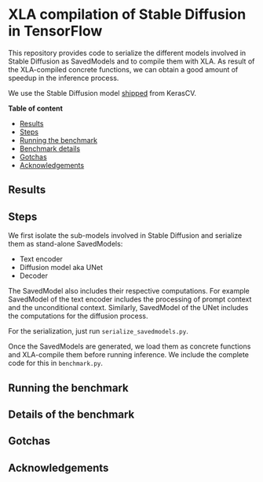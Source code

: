 # XLA compilation of Stable Diffusion in TensorFlow

This repository provides code to serialize the different models involved in Stable Diffusion as SavedModels and to compile them with XLA. As result of the XLA-compiled concrete functions, we can obtain a good amount of speedup in the inference process.

We use the Stable Diffusion model [shipped](https://keras.io/guides/keras_cv/generate_images_with_stable_diffusion/) from KerasCV.

**Table of content**

* [Results](#results)
* [Steps](#steps)
* [Running the benchmark](#running-the-benchmark)
* [Benchmark details](#details-of-the-benchmark)
* [Gotchas](#gotchas)
* [Acknowledgements](#acknowledgements)

## Results 

## Steps 

We first isolate the sub-models involved in Stable Diffusion and serialize them as
stand-alone SavedModels:

* Text encoder
* Diffusion model aka UNet
* Decoder

The SavedModel also includes their respective computations. For example SavedModel of the text encoder includes the processing of prompt context and the unconditional context. Similarly, SavedModel of the UNet includes the computations for the diffusion 
process. 

For the serialization, just run `serialize_savedmodels.py`. 

Once the SavedModels are generated, we load them as concrete functions and XLA-compile them before running inference. We include the complete code for this in `benchmark.py`. 

## Running the benchmark

## Details of the benchmark

## Gotchas

## Acknowledgements